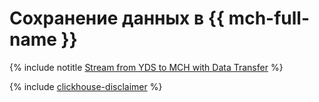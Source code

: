 # Сохранение данных в {{ mch-full-name }}

{% include notitle [Stream from YDS to MCH with Data Transfer](../../_tutorials/dataplatform/yds-to-clickhouse.md) %}

{% include [clickhouse-disclaimer](../../_includes/clickhouse-disclaimer.md) %}